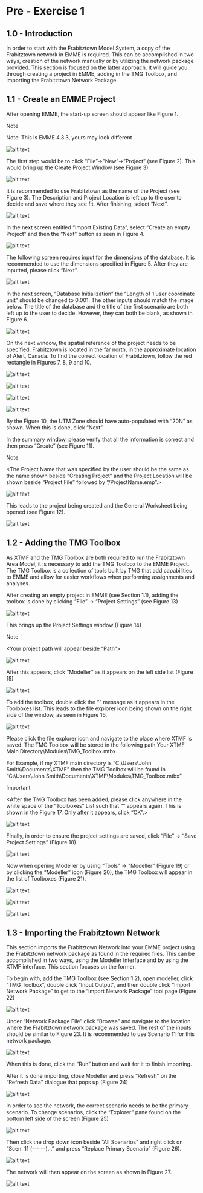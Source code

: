 # Pre - Exercise 1


## 1.0 - Introduction

In order to start with the Frabitztown Model System, a copy of the Frabitztown network in EMME is required. This can be accomplished in two ways, creation of the network manually or by utilizing the network package provided. This section is focused on the latter approach. It will guide you through creating a project in EMME, adding in the TMG Toolbox, and importing the Frabitztown Network Package.

## 1.1 - Create an EMME Project

After opening EMME, the start-up screen should appear like Figure 1.

> [!NOTE]
> Note: This is EMME 4.3.3, yours may look different


![alt text](images/1.png "Figure 1")


The first step would be to click “File”->”New”->”Project” (see Figure 2). This would bring up the Create Project Window (see Figure 3)

![alt text](images/2.png "Figure 2")

It is recommended to use Frabitztown as the name of the Project (see Figure 3). The Description and Project Location is left up to the user to decide and save where they see fit. After finishing, select “Next”.

![alt text](images/3.png "Figure 3")

In the next screen entitled “Import Existing Data”, select “Create an empty Project” and then the “Next” button as seen in Figure 4.

![alt text](images/4.png "Figure 4")


The following screen requires input for the dimensions of the database. It is recommended to use the dimensions specified in Figure 5. After they are inputted, please click “Next”.

![alt text](images/5.png "Figure 5")

In the next screen, “Database Initialization” the “Length of 1 user coordinate unit” should be changed to 0.001. The other inputs should match the image below. The title of the database and the title of the first scenario are both left up to the user to decide. However, they can both be blank, as shown in Figure 6. 

![alt text](images/6.png "Figure 6")

On the next window, the spatial reference of the project needs to be specified. Frabitztown is located in the far north, in the approximate location of Alert, Canada. To find the correct location of Frabitztown, follow the red rectangle in Figures 7, 8, 9 and 10.

![alt text](images/7.png "Figure 7")


![alt text](images/8.png "Figure 8")


![alt text](images/9.png "Figure 9")

![alt text](images/10.png "Figure 10")

By the Figure 10, the UTM Zone should have auto-populated with “20N” as shown. When this is done, click “Next”. 

In the summary window, please verify that all the information is correct and then press “Create” (see Figure 11). 


> [!NOTE]
> <The Project Name that was specified by the user should be the same as the name shown beside “Creating Project” and the Project Location will be shown beside “Project File” followed by “/ProjectName.emp”.>



![alt text](images/11.png "Figure 11")

This leads to the project being created and the General Worksheet being opened (see Figure 12). 

![alt text](images/11.png "Figure 12")

## 1.2 - Adding the TMG Toolbox


As XTMF and the TMG Toolbox are both required to run the Frabitztown Area Model, it is necessary to add the TMG Toolbox to the EMME Project. The TMG Toolbox is a collection of tools built by TMG that add capabilities to EMME and allow for easier workflows when performing assignments and analyses.   

After creating an empty project in EMME (see Section 1.1), adding the toolbox is done by clicking “File” -> “Project Settings” (see Figure 13)

![alt text](images/13.png "Figure 13")

This brings up the Project Settings window (Figure 14)


> [!NOTE]
> <Your project path will appear beside “Path”>

![alt text](images/14.png "Figure 14")

After this appears, click “Modeller” as it appears on the left side list (Figure 15)

![alt text](images/15.png "Figure 15")

To add the toolbox, double click the “<New>” message as it appears in the Toolboxes list. This leads to the file explorer icon being shown on the right side of the window, as seen in Figure 16. 

![alt text](images/16.png "Figure 16")

Please click the file explorer icon and navigate to the place where XTMF is saved. The TMG Toolbox will be stored in the following path
Your XTMF Main Directory\\Modules\\TMG_Toolbox.mtbx

For Example, if my XTMF main directory is “C:\\Users\\John Smith\\Documents\\XTMF” then the TMG Toolbox will be found in “C:\\Users\\John Smith\\Documents\\XTMF\\Modules\\TMG_Toolbox.mtbx”

> [!IMPORTANT]
> <After the TMG Toolbox has been added, please click anywhere in the white space of the “Toolboxes” List such that “<New>” appears again. This is shown in the Figure 17. Only after it appears, click “OK”.>

![alt text](images/17.png "Figure 17")

Finally, in order to ensure the project settings are saved, click “File” -> “Save Project Settings” (Figure 18)

![alt text](images/18.png "Figure 18")


Now when opening Modeller by using “Tools” -> “Modeller” (Figure 19) or by clicking the “Modeller” icon (Figure 20), the TMG Toolbox will appear in the list of Toolboxes (Figure 21). 

![alt text](images/19.png "Figure 19")

![alt text](images/20.png "Figure 20")

![alt text](images/21.png "Figure 21")

## 1.3 - Importing the Frabitztown Network

This section imports the Frabitztown Network into your EMME project using the Frabitztown network package as found in the required files. This can be accomplished in two ways, using the Modeller Interface and by using the XTMF interface. This section focuses on the former. 

To begin with, add the TMG Toolbox (see Section 1.2), open modeller, click “TMG Toolbox”, double click “Input Output”, and then double click “Import Network Package” to get to the “Import Network Package” tool page (Figure 22)

![alt text](images/22.png "Figure 22")

Under “Network Package File” click “Browse” and navigate to the location where the Frabitztown network package was saved. The rest of the inputs should be similar to Figure 23. It is recommended to use Scenario 11 for this network package.

![alt text](images/23.png "Figure 23")

When this is done, click the “Run” button and wait for it to finish importing.

After it is done importing, close Modeller and press “Refresh” on the “Refresh Data” dialogue that pops up (Figure 24)

![alt text](images/24.png "Figure 24")

In order to see the network, the correct scenario needs to be the primary scenario. To change scenarios, click the “Explorer” pane found on the bottom left side of the screen (Figure 25)

![alt text](images/25.png "Figure 25")

Then click the drop down icon beside “All Scenarios” and right click on “Scen. 11 (--- --)…” and press “Replace Primary Scenario” (Figure 26).

![alt text](images/26.png "Figure 26")

The network will then appear on the screen as shown in Figure 27.

![alt text](images/27.png "Figure 27")